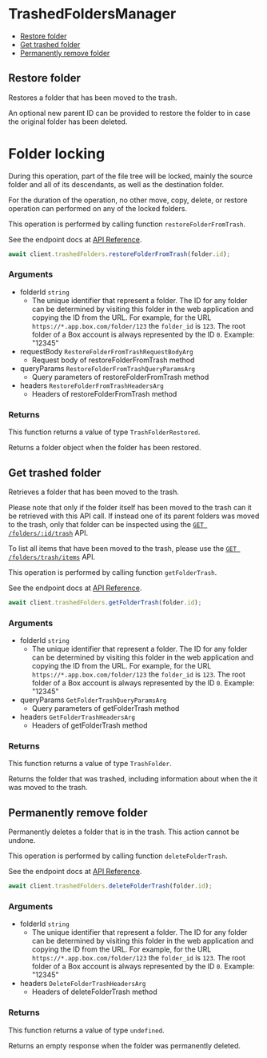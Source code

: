 # TrashedFoldersManager

- [Restore folder](#restore-folder)
- [Get trashed folder](#get-trashed-folder)
- [Permanently remove folder](#permanently-remove-folder)

## Restore folder

Restores a folder that has been moved to the trash.

An optional new parent ID can be provided to restore the folder to in case the
original folder has been deleted.

# Folder locking

During this operation, part of the file tree will be locked, mainly
the source folder and all of its descendants, as well as the destination
folder.

For the duration of the operation, no other move, copy, delete, or restore
operation can performed on any of the locked folders.

This operation is performed by calling function `restoreFolderFromTrash`.

See the endpoint docs at
[API Reference](https://developer.box.com/reference/post-folders-id/).

<!-- sample post_folders_id -->

```ts
await client.trashedFolders.restoreFolderFromTrash(folder.id);
```

### Arguments

- folderId `string`
  - The unique identifier that represent a folder. The ID for any folder can be determined by visiting this folder in the web application and copying the ID from the URL. For example, for the URL `https://*.app.box.com/folder/123` the `folder_id` is `123`. The root folder of a Box account is always represented by the ID `0`. Example: "12345"
- requestBody `RestoreFolderFromTrashRequestBodyArg`
  - Request body of restoreFolderFromTrash method
- queryParams `RestoreFolderFromTrashQueryParamsArg`
  - Query parameters of restoreFolderFromTrash method
- headers `RestoreFolderFromTrashHeadersArg`
  - Headers of restoreFolderFromTrash method

### Returns

This function returns a value of type `TrashFolderRestored`.

Returns a folder object when the folder has been restored.

## Get trashed folder

Retrieves a folder that has been moved to the trash.

Please note that only if the folder itself has been moved to the
trash can it be retrieved with this API call. If instead one of
its parent folders was moved to the trash, only that folder
can be inspected using the
[`GET /folders/:id/trash`](e://get_folders_id_trash) API.

To list all items that have been moved to the trash, please
use the [`GET /folders/trash/items`](e://get-folders-trash-items/)
API.

This operation is performed by calling function `getFolderTrash`.

See the endpoint docs at
[API Reference](https://developer.box.com/reference/get-folders-id-trash/).

<!-- sample get_folders_id_trash -->

```ts
await client.trashedFolders.getFolderTrash(folder.id);
```

### Arguments

- folderId `string`
  - The unique identifier that represent a folder. The ID for any folder can be determined by visiting this folder in the web application and copying the ID from the URL. For example, for the URL `https://*.app.box.com/folder/123` the `folder_id` is `123`. The root folder of a Box account is always represented by the ID `0`. Example: "12345"
- queryParams `GetFolderTrashQueryParamsArg`
  - Query parameters of getFolderTrash method
- headers `GetFolderTrashHeadersArg`
  - Headers of getFolderTrash method

### Returns

This function returns a value of type `TrashFolder`.

Returns the folder that was trashed,
including information about when the it
was moved to the trash.

## Permanently remove folder

Permanently deletes a folder that is in the trash.
This action cannot be undone.

This operation is performed by calling function `deleteFolderTrash`.

See the endpoint docs at
[API Reference](https://developer.box.com/reference/delete-folders-id-trash/).

<!-- sample delete_folders_id_trash -->

```ts
await client.trashedFolders.deleteFolderTrash(folder.id);
```

### Arguments

- folderId `string`
  - The unique identifier that represent a folder. The ID for any folder can be determined by visiting this folder in the web application and copying the ID from the URL. For example, for the URL `https://*.app.box.com/folder/123` the `folder_id` is `123`. The root folder of a Box account is always represented by the ID `0`. Example: "12345"
- headers `DeleteFolderTrashHeadersArg`
  - Headers of deleteFolderTrash method

### Returns

This function returns a value of type `undefined`.

Returns an empty response when the folder was
permanently deleted.
